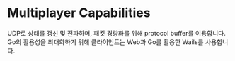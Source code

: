 # Multiplayer Capabilities

UDP로 상태를 갱신 및 전파하며, 패킷 경량화를 위해 protocol buffer를 이용합니다.
Go의 활용성을 최대화하기 위해 클라이언트는 Web과 Go를 활용한 Wails를 사용합니다.


